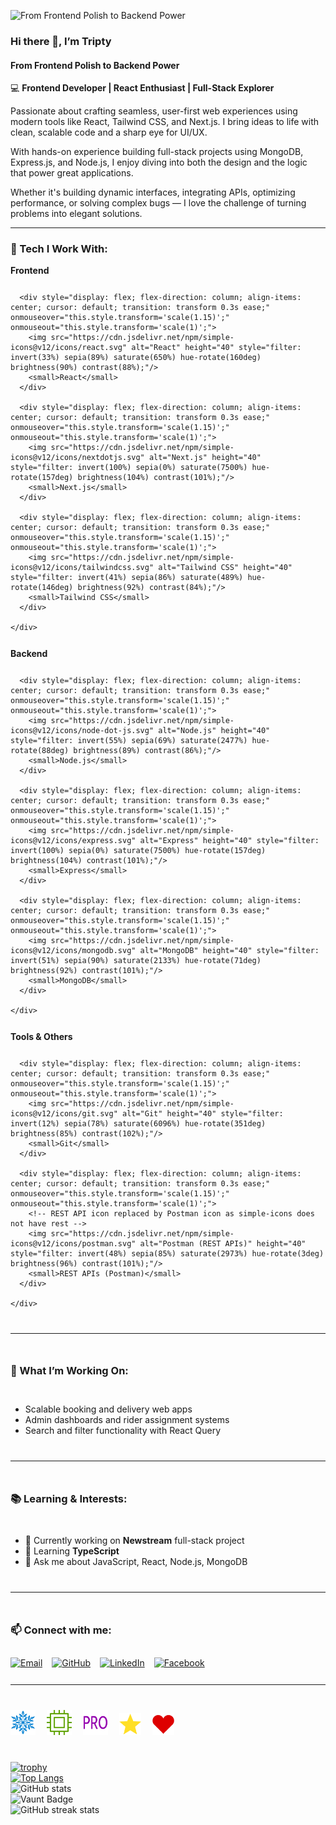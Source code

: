 
![From Frontend Polish to Backend Power](https://media.licdn.com/dms/image/v2/D4D16AQGzuvXJiHVf3w/profile-displaybackgroundimage-shrink_350_1400/B4DZiGqRUTHsAY-/0/1754605886203?e=1757548800&v=beta&t=g-PbNp3e6CmqKpc7cWC5uvJ3vKV1mrt6sASSUS1OniI)
### Hi there 👋, I’m Tripty  
#### From Frontend Polish to Backend Power



💻 **Frontend Developer | React Enthusiast | Full-Stack Explorer**

Passionate about crafting seamless, user-first web experiences using modern tools like React, Tailwind CSS, and Next.js. I bring ideas to life with clean, scalable code and a sharp eye for UI/UX.

With hands-on experience building full-stack projects using MongoDB, Express.js, and Node.js, I enjoy diving into both the design and the logic that power great applications.

Whether it's building dynamic interfaces, integrating APIs, optimizing performance, or solving complex bugs — I love the challenge of turning problems into elegant solutions.

---

### 🔧 Tech I Work With:

<div style="display: flex; flex-wrap: wrap; gap: 25px; align-items: center;">

  <!-- Frontend -->
  <div style="display: flex; flex-direction: column; gap: 12px; min-width: 150px;">
    <strong>Frontend</strong>
    <div style="display: flex; gap: 15px; flex-wrap: wrap;">

      <div style="display: flex; flex-direction: column; align-items: center; cursor: default; transition: transform 0.3s ease;" onmouseover="this.style.transform='scale(1.15)';" onmouseout="this.style.transform='scale(1)';">
        <img src="https://cdn.jsdelivr.net/npm/simple-icons@v12/icons/react.svg" alt="React" height="40" style="filter: invert(33%) sepia(89%) saturate(650%) hue-rotate(160deg) brightness(90%) contrast(88%);"/>
        <small>React</small>
      </div>

      <div style="display: flex; flex-direction: column; align-items: center; cursor: default; transition: transform 0.3s ease;" onmouseover="this.style.transform='scale(1.15)';" onmouseout="this.style.transform='scale(1)';">
        <img src="https://cdn.jsdelivr.net/npm/simple-icons@v12/icons/nextdotjs.svg" alt="Next.js" height="40" style="filter: invert(100%) sepia(0%) saturate(7500%) hue-rotate(157deg) brightness(104%) contrast(101%);"/>
        <small>Next.js</small>
      </div>

      <div style="display: flex; flex-direction: column; align-items: center; cursor: default; transition: transform 0.3s ease;" onmouseover="this.style.transform='scale(1.15)';" onmouseout="this.style.transform='scale(1)';">
        <img src="https://cdn.jsdelivr.net/npm/simple-icons@v12/icons/tailwindcss.svg" alt="Tailwind CSS" height="40" style="filter: invert(41%) sepia(86%) saturate(489%) hue-rotate(146deg) brightness(92%) contrast(84%);"/>
        <small>Tailwind CSS</small>
      </div>

    </div>
  </div>

  <!-- Backend -->
  <div style="display: flex; flex-direction: column; gap: 12px; min-width: 150px;">
    <strong>Backend</strong>
    <div style="display: flex; gap: 15px; flex-wrap: wrap;">

      <div style="display: flex; flex-direction: column; align-items: center; cursor: default; transition: transform 0.3s ease;" onmouseover="this.style.transform='scale(1.15)';" onmouseout="this.style.transform='scale(1)';">
        <img src="https://cdn.jsdelivr.net/npm/simple-icons@v12/icons/node-dot-js.svg" alt="Node.js" height="40" style="filter: invert(55%) sepia(69%) saturate(2477%) hue-rotate(88deg) brightness(89%) contrast(86%);"/>
        <small>Node.js</small>
      </div>

      <div style="display: flex; flex-direction: column; align-items: center; cursor: default; transition: transform 0.3s ease;" onmouseover="this.style.transform='scale(1.15)';" onmouseout="this.style.transform='scale(1)';">
        <img src="https://cdn.jsdelivr.net/npm/simple-icons@v12/icons/express.svg" alt="Express" height="40" style="filter: invert(100%) sepia(0%) saturate(7500%) hue-rotate(157deg) brightness(104%) contrast(101%);"/>
        <small>Express</small>
      </div>

      <div style="display: flex; flex-direction: column; align-items: center; cursor: default; transition: transform 0.3s ease;" onmouseover="this.style.transform='scale(1.15)';" onmouseout="this.style.transform='scale(1)';">
        <img src="https://cdn.jsdelivr.net/npm/simple-icons@v12/icons/mongodb.svg" alt="MongoDB" height="40" style="filter: invert(51%) sepia(90%) saturate(2133%) hue-rotate(71deg) brightness(92%) contrast(101%);"/>
        <small>MongoDB</small>
      </div>

    </div>
  </div>

  <!-- Tools & Others -->
  <div style="display: flex; flex-direction: column; gap: 12px; min-width: 150px;">
    <strong>Tools & Others</strong>
    <div style="display: flex; gap: 15px; flex-wrap: wrap;">

      <div style="display: flex; flex-direction: column; align-items: center; cursor: default; transition: transform 0.3s ease;" onmouseover="this.style.transform='scale(1.15)';" onmouseout="this.style.transform='scale(1)';">
        <img src="https://cdn.jsdelivr.net/npm/simple-icons@v12/icons/git.svg" alt="Git" height="40" style="filter: invert(12%) sepia(78%) saturate(6096%) hue-rotate(351deg) brightness(85%) contrast(102%);"/>
        <small>Git</small>
      </div>

      <div style="display: flex; flex-direction: column; align-items: center; cursor: default; transition: transform 0.3s ease;" onmouseover="this.style.transform='scale(1.15)';" onmouseout="this.style.transform='scale(1)';">
        <!-- REST API icon replaced by Postman icon as simple-icons does not have rest -->
        <img src="https://cdn.jsdelivr.net/npm/simple-icons@v12/icons/postman.svg" alt="Postman (REST APIs)" height="40" style="filter: invert(48%) sepia(85%) saturate(2973%) hue-rotate(3deg) brightness(96%) contrast(101%);"/>
        <small>REST APIs (Postman)</small>
      </div>

    </div>
  </div>

</div>


---

### 🚀 What I’m Working On:

- Scalable booking and delivery web apps  
- Admin dashboards and rider assignment systems  
- Search and filter functionality with React Query  

---

### 📚 Learning & Interests:
- 🔭 Currently working on **Newstream** full-stack project  
- 🌱 Learning **TypeScript**  
- 💬 Ask me about JavaScript, React, Node.js, MongoDB  

---

### 📫 Connect with me:

<div style="display: flex; gap: 15px; align-items: center;">
  <a href="mailto:taniatripty381@gmail.com" title="Email" target="_blank" rel="noopener noreferrer">
    <img src="https://img.shields.io/badge/-Email-D14836?style=for-the-badge&logo=gmail&logoColor=white" alt="Email" height="40"/>
  </a>
  <a href="https://github.com/taniatripty" title="GitHub" target="_blank" rel="noopener noreferrer">
    <img src="https://img.shields.io/badge/-GitHub-181717?style=for-the-badge&logo=github&logoColor=white" alt="GitHub" height="40"/>
  </a>
  <a href="https://www.linkedin.com/in/tania-tripty/" title="LinkedIn" target="_blank" rel="noopener noreferrer">
    <img src="https://img.shields.io/badge/-LinkedIn-0A66C2?style=for-the-badge&logo=linkedin&logoColor=white" alt="LinkedIn" height="40"/>
  </a>
  <a href="https://www.facebook.com/tania.tripty.5" title="Facebook" target="_blank" rel="noopener noreferrer">
    <img src="https://img.shields.io/badge/-Facebook-1877F2?style=for-the-badge&logo=facebook&logoColor=white" alt="Facebook" height="40"/>
  </a>
</div>


---

<a href='https://archiveprogram.github.com/'><img src='https://raw.githubusercontent.com/acervenky/animated-github-badges/master/assets/acbadge.gif' width='40' height='40'></a> 
<a href='https://docs.github.com/en/developers'><img src='https://raw.githubusercontent.com/acervenky/animated-github-badges/master/assets/devbadge.gif' width='40' height='40'></a> 
<a href='https://github.com/pricing'><img src='https://raw.githubusercontent.com/acervenky/animated-github-badges/master/assets/pro.gif' width='40' height='40'></a> 
<a href='https://stars.github.com/'><img src='https://raw.githubusercontent.com/acervenky/animated-github-badges/master/assets/starbadge.gif' width='35' height='35'></a> 
<a href='https://docs.github.com/en/github/supporting-the-open-source-community-with-github-sponsors'><img src='https://raw.githubusercontent.com/acervenky/animated-github-badges/master/assets/sponsorbadge.gif' width='35' height='35'></a> 

[![trophy](https://github-profile-trophy.vercel.app/?username=taniatripty)](https://github.com/ryo-ma/github-profile-trophy)  
[![Top Langs](https://github-readme-stats.vercel.app/api/top-langs/?username=taniatripty&layout=compact)](https://github.com/anuraghazra/github-readme-stats)  
![GitHub stats](https://github-readme-stats.vercel.app/api?username=taniatripty&show_icons=true&count_private=true)  
![Vaunt Badge](https://api.vaunt.dev/v1/github/entities/taniatripty/contributions?format=svg&private=true)  
![GitHub streak stats](https://streak-stats.demolab.com/?user=taniatripty)  

